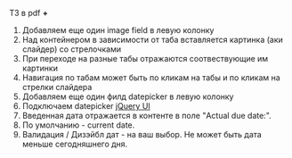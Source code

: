 ТЗ в pdf <b>+</b> <br>

1.  Добавляем еще один image field в левую колонку
2.	Над контейнером в зависимости от таба вставляется картинка (аки слайдер) со стрелочками
3.	При переходе на разные табы отражаются соотвествующие им картинки
4.	Навигация по табам может быть по кликам на табы и по кликам на стрелки слайдера
5.	Добавляем еще один филд datepicker в левую колонку
6.	Подключаем datepicker [jQuery UI](https://jqueryui.com/datepicker/)
7.	Введенная дата отражается в контенте в поле "Actual due date:".
8.	По умолчанию - current date.
9.	Валидация / Дизэйбл дат - на ваш выбор. Не может быть дата меньше сегодняшнего дня.
